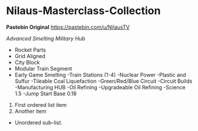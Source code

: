 # Nilaus-Masterclass-Collection
**Pastebin Original** https://pastebin.com/u/NilausTV

*Advanced Smelting
Military Hub*
* Rocket Parts 
* Grid Aligned
* City Block
* Modular Train Segment
* Early Game Smelting
 -Train Stations (1-4)
 -Nuclear Power
 -Plastic and Sulfur
 -Tileable Coal Liquefaction
 -Green/Red/Blue Circuit
 -Circuit Builds
 -Manufacturing HUB
 -Oil Refining
 -Upgradeable Oil Refining
 -Science 1.5 
 -Jump Start Base 0.18
1. First ordered list item
2. Another item
  * Unordered sub-list.
